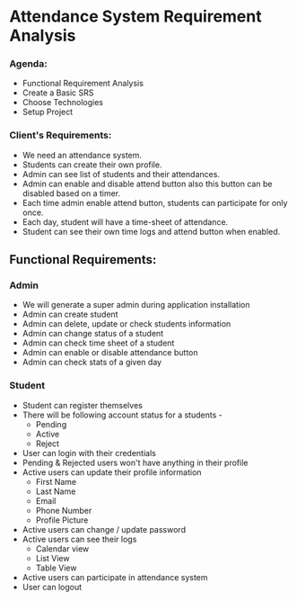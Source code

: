 # Attendance System Requirement Analysis

### Agenda:
- Functional Requirement Analysis
- Create a Basic SRS
- Choose Technologies
- Setup Project

### Client's Requirements:
- We need an attendance system.
- Students can create their own profile.
- Admin can see list of students and their attendances.
- Admin can enable and disable attend button also this button can be disabled based on a timer.
- Each time admin enable attend button, students can participate for only once.
- Each day, student will have a time-sheet of attendance.
- Student can see their own time logs and attend button when enabled.

## Functional Requirements:
### Admin
- We will generate a super admin during application installation
- Admin can create student
- Admin can delete, update or check students information
- Admin can change status of a student
- Admin can check time sheet of a student
- Admin can enable or disable attendance button
- Admin can check stats of a given day
### Student
- Student can register themselves
- There will be following account status for a students - 
  - Pending
  - Active
  - Reject
- User can login with their credentials
- Pending & Rejected users won't have anything in their profile
- Active users can update their profile information
  - First Name
  - Last Name
  - Email
  - Phone Number
  - Profile Picture
- Active users can change / update password
- Active users can see their logs
  - Calendar view
  - List View
  - Table View
- Active users can participate in attendance system
- User can logout